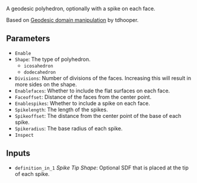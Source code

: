A geodesic polyhedron, optionally with a spike on each face.

Based on [Geodesic domain manipulation](https://www.shadertoy.com/view/4tG3zW) by tdhooper.

## Parameters

* `Enable`
* `Shape`: The type of polyhedron.
  * `icosahedron`
  * `dodecahedron`
* `Divisions`: Number of divisions of the faces. Increasing this will result in more sides on the shape.
* `Enablefaces`: Whether to include the flat surfaces on each face.
* `Faceoffset`: Distance of the faces from the center point.
* `Enablespikes`: Whether to include a spike on each face.
* `Spikelength`: The length of the spikes.
* `Spikeoffset`: The distance from the center point of the base of each spike.
* `Spikeradius`: The base radius of each spike.
* `Inspect`

## Inputs

* `definition_in_1` *Spike Tip Shape*: Optional SDF that is placed at the tip of each spike.